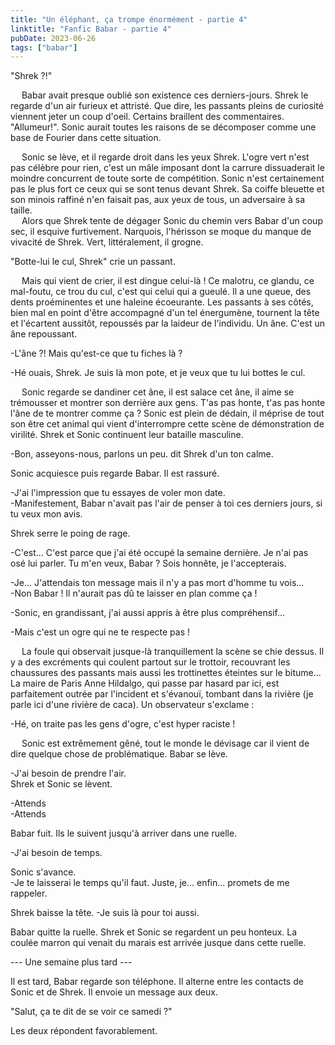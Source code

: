 ```yaml
---
title: "Un éléphant, ça trompe énormément - partie 4"
linktitle: "Fanfic Babar - partie 4"
pubDate: 2023-06-26
tags: ["babar"]
---
```


"Shrek ?!"

  Babar avait presque oublié son existence ces derniers-jours. Shrek le regarde d'un air furieux et attristé. Que dire, les passants pleins de curiosité viennent jeter un coup d'oeil. Certains braillent des commentaires. "Allumeur!". Sonic aurait toutes les raisons de se décomposer comme une base de Fourier dans cette situation.

  Sonic se lève, et il regarde droit dans les yeux Shrek. L'ogre vert n'est pas célèbre pour rien, c'est un mâle imposant dont la carrure dissuaderait le moindre concurrent de toute sorte de compétition. Sonic n'est certainement pas le plus fort ce ceux qui se sont tenus devant Shrek. Sa coiffe bleuette et son minois raffiné n'en faisait pas, aux yeux de tous, un adversaire à sa taille.\
  Alors que Shrek tente de dégager Sonic du chemin vers Babar d'un coup sec, il esquive furtivement. Narquois, l'hérisson se moque du manque de vivacité de Shrek. Vert, littéralement, il grogne.

"Botte-lui le cul, Shrek" crie un passant.

  Mais qui vient de crier, il est dingue celui-là ! Ce malotru, ce glandu, ce mal-foutu, ce trou du cul, c'est qui celui qui a gueulé. Il a une queue, des dents proéminentes et une haleine écoeurante. Les passants à ses côtés, bien mal en point d'être accompagné d'un tel énergumène, tournent la tête et l'écartent aussitôt, repoussés par la laideur de l'individu. Un âne. C'est un âne repoussant.

-L'âne ?! Mais qu'est-ce que tu fiches là ?

-Hé ouais, Shrek. Je suis là mon pote, et je veux que tu lui bottes le cul.

  Sonic regarde se dandiner cet âne, il est salace cet âne, il aime se trémousser et montrer son derrière aux gens. T'as pas honte, t'as pas honte l'âne de te montrer comme ça ? Sonic est plein de dédain, il méprise de tout son être cet animal qui vient d'interrompre cette scène de démonstration de virilité. Shrek et Sonic continuent leur bataille masculine.

-Bon, asseyons-nous, parlons un peu. dit Shrek d'un ton calme.

Sonic acquiesce puis regarde Babar. Il est rassuré.

-J'ai l'impression que tu essayes de voler mon date.\
-Manifestement, Babar n'avait pas l'air de penser à toi ces derniers jours, si tu veux mon avis.

Shrek serre le poing de rage.

-C'est... C'est parce que j'ai été occupé la semaine dernière. Je n'ai pas osé lui parler. Tu m'en veux, Babar ? Sois honnête, je l'accepterais.

-Je... J'attendais ton message mais il n'y a pas mort d'homme tu vois...\
-Non Babar ! Il n'aurait pas dû te laisser en plan comme ça !

-Sonic, en grandissant, j'ai aussi appris à être plus compréhensif...

-Mais c'est un ogre qui ne te respecte pas !

  La foule qui observait jusque-là tranquillement la scène se chie dessus. Il y a des excréments qui coulent partout sur le trottoir, recouvrant les chaussures des passants mais aussi les trottinettes éteintes sur le bitume... La maire de Paris Anne Hildalgo, qui passe par hasard par ici, est parfaitement outrée par l'incident et s'évanouï, tombant dans la rivière (je parle ici d'une rivière de caca). Un observateur s'exclame :

-Hé, on traite pas les gens d'ogre, c'est hyper raciste !

  Sonic est extrêmement gêné, tout le monde le dévisage car il vient de dire quelque chose de problématique. Babar se lève.

-J'ai besoin de prendre l'air.\
Shrek et Sonic se lèvent.

-Attends\
-Attends

Babar fuit. Ils le suivent jusqu'à arriver dans une ruelle.

-J'ai besoin de temps.

Sonic s'avance.\
-Je te laisserai le temps qu'il faut. Juste, je... enfin... promets de me rappeler.

Shrek baisse la tête.
-Je suis là pour toi aussi.

Babar quitte la ruelle. Shrek et Sonic se regardent un peu honteux. La coulée marron qui venait du marais est arrivée jusque dans cette ruelle.

--- Une semaine plus tard ---

Il est tard, Babar regarde son téléphone. Il alterne entre les contacts de Sonic et de Shrek. Il envoie un message aux deux.

"Salut, ça te dit de se voir ce samedi ?"

Les deux répondent favorablement.